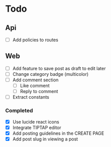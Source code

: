 # Todo

## Api

- [ ] Add policies to routes

## Web

- [ ] Add feature to save post as draft to edit later
- [ ] Change category badge (multicolor)
- [ ] Add comment section
  - [ ] Like comment
  - [ ] Reply to comment
- [ ] Extract constants

### Completed

- [x] Use lucide react icons
- [x] Integrate TIPTAP editor
- [x] Add posting guidelines in the CREATE PAGE
- [x] Add post slug in viewing a post
